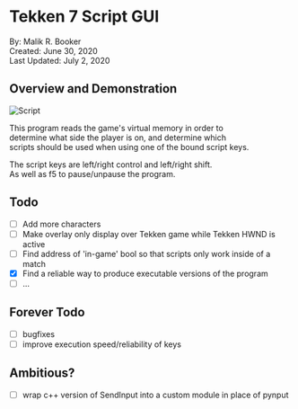 # Tekken 7 Script GUI
By: Malik R. Booker  
Created: June 30, 2020  
Last Updated: July 2, 2020

## Overview and Demonstration
![Script](demo_/overviewdemo.gif)  
  
This program reads the game's virtual memory in order to  
determine what side the player is on, and determine which  
scripts should be used when using one of the bound script keys.  
  
The script keys are left/right control and left/right shift.  
As well as f5 to pause/unpause the program.

## Todo
- [ ] Add more characters
- [ ] Make overlay only display over Tekken game while Tekken HWND is active
- [ ] Find address of 'in-game' bool so that scripts only work inside of a match
- [x] Find a reliable way to produce executable versions of the program
- [ ] ...

## Forever Todo
- [ ] bugfixes
- [ ] improve execution speed/reliability of keys

## Ambitious?
- [ ] wrap c++ version of SendInput into a custom module in place of pynput
